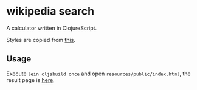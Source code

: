 # wikipedia search

A calculator written in ClojureScript.

Styles are copied from [this](http://codepen.io/FreeCodeCamp/full/zrRzMR).


## Usage

Execute `lein cljsbuild once` and open `resources/public/index.html`, the result page is [here](https://www.cern.cc/calculator/index.html).



